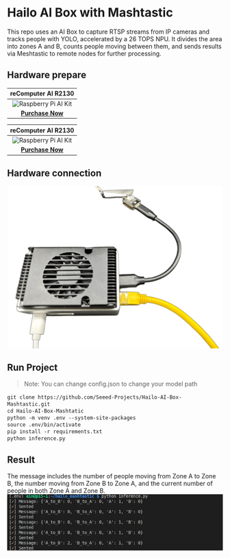 # Hailo AI Box with Mashtastic

This repo uses an AI Box to capture RTSP streams from IP cameras and tracks people with YOLO, accelerated by a 26 TOPS NPU. It divides the area into zones A and B, counts people moving between them, and sends results via Meshtastic to remote nodes for further processing.

## Hardware prepare

|                                                reComputer AI R2130                                              |
| :----------------------------------------------------------------------------------------------------------------: |
| ![Raspberry Pi AI Kit](https://media-cdn.seeedstudio.com/media/catalog/product/cache/bb49d3ec4ee05b6f018e93f896b8a25d/1/_/1_24_1.jpg) |
| [**Purchase Now**](https://www.seeedstudio.com/reComputer-AI-R2130-12-p-6368.html?utm_source=PiAICourse&utm_medium=github&utm_campaign=Course) |

|                                                reComputer AI R2130                                              |
| :----------------------------------------------------------------------------------------------------------------: |
| ![Raspberry Pi AI Kit](https://media-cdn.seeedstudio.com/media/catalog/product/cache/bb49d3ec4ee05b6f018e93f896b8a25d/3/-/3-102010710-nrf52840_wio-sx1262-kit_1.jpg) |
| [**Purchase Now**](https://www.seeedstudio.com/XIAO-nRF52840-Wio-SX1262-Kit-for-Meshtastic-p-6400.html?utm_source=PiAICourse&utm_medium=github&utm_campaign=Course) |

## Hardware connection

![](./resource/connection.png)

## Run Project

>Note:
> You can change config.json to change your model path

```
git clone https://github.com/Seeed-Projects/Hailo-AI-Box-Mashtastic.git
cd Hailo-AI-Box-Mashtatic
python -m venv .env --system-site-packages
source .env/bin/activate
pip install -r requirements.txt
python inference.py
```

## Result

The message includes the number of people moving from Zone A to Zone B, the number moving from Zone B to Zone A, and the current number of people in both Zone A and Zone B.
![](./resource/result.png)

